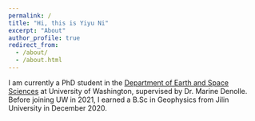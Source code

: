 ```yaml
---
permalink: /
title: "Hi, this is Yiyu Ni"
excerpt: "About"
author_profile: true
redirect_from: 
  - /about/
  - /about.html
---
```


I am currently a PhD student in the [Department of Earth and Space Sciences](https://ess.washington.edu) at University of Washington, supervised by Dr. Marine Denolle. Before joining UW in 2021, I earned a B.Sc in Geophysics from Jilin University in December 2020.
